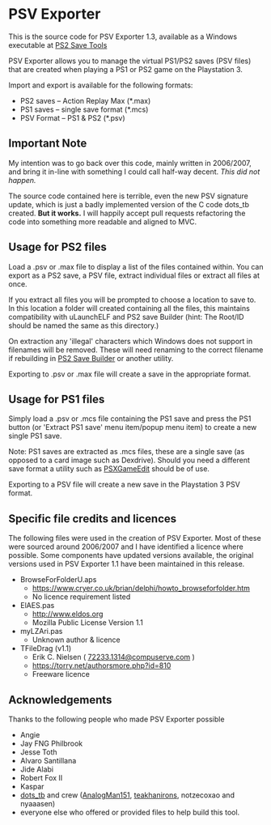 # PSV Exporter

This is the source code for PSV Exporter 1.3, available as a Windows executable at [PS2 Save Tools](https://www.ps2savetools.com/download/psv-exporter/)

PSV Exporter allows you to manage the virtual PS1/PS2 saves (PSV files) that are created when playing a PS1 or PS2 game on the Playstation 3.

Import and export is available for the following formats:
* PS2 saves – Action Replay Max (\*.max)
* PS1 saves – single save format (\*.mcs)
* PSV Format – PS1 & PS2 (\*.psv)

## Important Note
My intention was to go back over this code, mainly written in 2006/2007, and bring it in-line with something I could call half-way decent.  _This did not happen._

The source code contained here is terrible, even the new PSV signature update, which is just a badly implemented version of the C code dots_tb created. **But it works.**
I will happily accept pull requests refactoring the code into something more readable and aligned to MVC.

## Usage for PS2 files
Load a .psv or .max file to display a list of the files contained within.
You can export as a PS2 save, a PSV file, extract individual files or extract all files at once.

If you extract all files you will be prompted to choose a location to save to. In this location a folder will created containing all the files, this maintains compatibility with uLaunchELF and PS2 save Builder (hint: The Root/ID should be named the same as this directory.)

On extraction any 'illegal' characters which Windows does not support in filenames will be removed.  These will need renaming to the correct filename if rebuilding in [PS2 Save Builder](https://www.ps2savetools.com/download/ps2-save-builder/) or another utility.

Exporting to .psv or .max file will create a save in the appropriate format.


## Usage for PS1 files
Simply load a .psv or .mcs file containing the PS1 save and press the PS1 button (or 'Extract PS1 save' menu item/popup menu item) to create a new single PS1 save.

Note: PS1 saves are extracted as .mcs files, these are a single save (as opposed to a card image such as Dexdrive).  Should you need a different save format a utility such as [PSXGameEdit](http://moberg-dybdal.dk/psxge/) should be of use.

Exporting to a PSV file will create a new save in the Playstation 3 PSV format.


## Specific file credits and licences
The following files were used in the creation of PSV Exporter.  Most of these were sourced around 2006/2007 and I have identified a licence where possible.
Some components have updated versions available, the original versions used in PSV Exporter 1.1 have been maintained in this release.
* BrowseForFolderU.aps
  * https://www.cryer.co.uk/brian/delphi/howto_browseforfolder.htm
  * No licence requirement listed
* ElAES.pas
  * http://www.eldos.org
  * Mozilla Public License Version 1.1
* myLZAri.pas
  * Unknown author & licence
* TFileDrag (v1.1)
  * Erik C. Nielsen ( 72233.1314@compuserve.com )
  * https://torry.net/authorsmore.php?id=810
  * Freeware licence

## Acknowledgements

Thanks to the following people who made PSV Exporter possible

* Angie
* Jay FNG Philbrook
* Jesse Toth
* Alvaro Santillana
* Jide Alabi
* Robert Fox II
* Kaspar
* [dots_tb](https://github.com/dots-tb) and crew ([AnalogMan151](https://github.com/AnalogMan151), [teakhanirons](https://github.com/teakhanirons), notzecoxao and nyaaasen)
* everyone else who offered or provided files to help build this tool.

